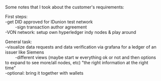 <p>Some notes that I took about the customer's requirements:</p>
<p>First steps:<br>
-get DID approved for IDunion test network<br>
&ensp;&thinsp;&ensp;&thinsp;&ensp;&thinsp; -sign transaction author agreement<br>
-VON network: setup own hyperledger indy nodes & play around</p>

<p>General task: <br>
-visualize data requests and data verification via grafana for a ledger of an issuer like Siemens<br>
&ensp;&thinsp;&ensp;&thinsp;&ensp;&thinsp; -different views (maybe start w everything ok or not and then options to expand to see more/all nodes, etc) "the right information at the right time" <br>
-optional: bring it together with wallets</p>


